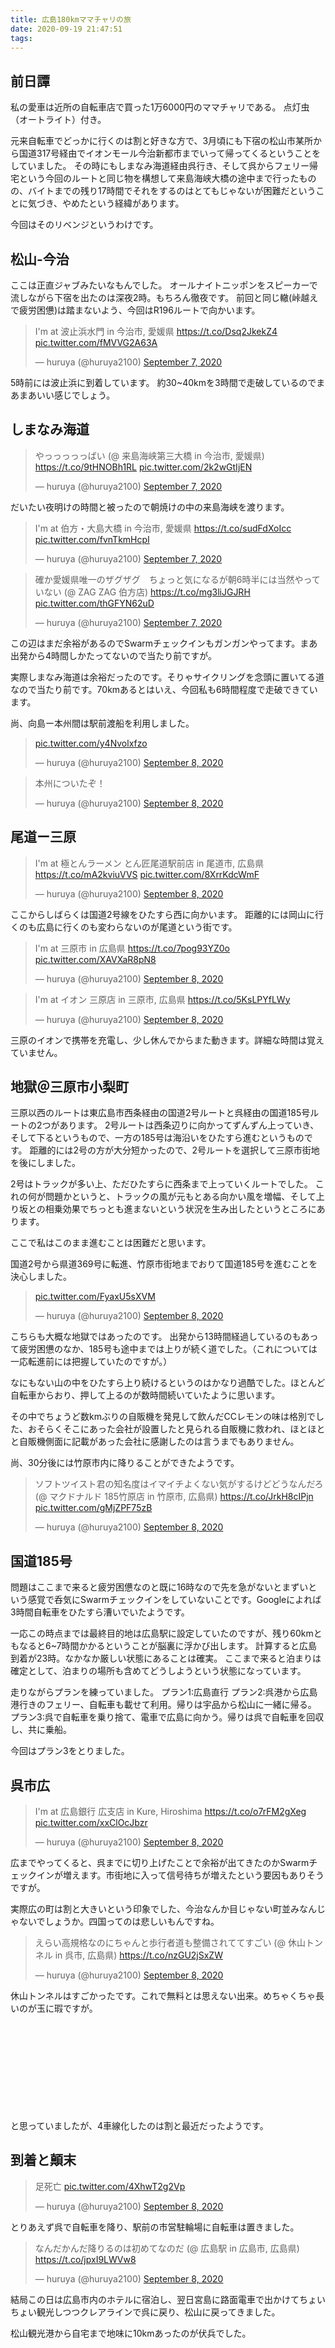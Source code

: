 ```yaml
---
title: 広島180kmママチャリの旅
date: 2020-09-19 21:47:51
tags:
---
```

## 前日譚

私の愛車は近所の自転車店で買った1万6000円のママチャリである。
点灯虫（オートライト）付き。


元来自転車でどっかに行くのは割と好きな方で、3月頃にも下宿の松山市某所から国道317号経由でイオンモール今治新都市までいって帰ってくるということをしていました。
その時にもしまなみ海道経由呉行き、そして呉からフェリー帰宅という今回のルートと同じ物を構想して来島海峡大橋の途中まで行ったものの、バイトまでの残り17時間でそれをするのはとてもじゃないが困難だということに気づき、やめたという経緯があります。

今回はそのリベンジというわけです。

<!--more -->

## 松山-今治

ここは正直ジャブみたいなもんでした。
オールナイトニッポンをスピーカーで流しながら下宿を出たのは深夜2時。もちろん徹夜です。
前回と同じ轍(峠越えで疲労困憊)は踏まないよう、今回はR196ルートで向かいます。

<blockquote class="twitter-tweet"><p lang="ja" dir="ltr">I&#39;m at 波止浜水門 in 今治市, 愛媛県 <a href="https://t.co/Dsq2JkekZ4">https://t.co/Dsq2JkekZ4</a> <a href="https://t.co/fMVVG2A63A">pic.twitter.com/fMVVG2A63A</a></p>&mdash; huruya (@huruya2100) <a href="https://twitter.com/huruya2100/status/1303059227389374470?ref_src=twsrc%5Etfw">September 7, 2020</a></blockquote> <script async src="https://platform.twitter.com/widgets.js" charset="utf-8"></script> 

5時前には波止浜に到着しています。
約30~40kmを3時間で走破しているのでまあまあいい感じでしょう。

## しまなみ海道

<blockquote class="twitter-tweet"><p lang="ja" dir="ltr">やっっっっっばい (@ 来島海峡第三大橋 in 今治市, 愛媛県) <a href="https://t.co/9tHNOBh1RL">https://t.co/9tHNOBh1RL</a> <a href="https://t.co/2k2wGtIjEN">pic.twitter.com/2k2wGtIjEN</a></p>&mdash; huruya (@huruya2100) <a href="https://twitter.com/huruya2100/status/1303062329098108930?ref_src=twsrc%5Etfw">September 7, 2020</a></blockquote> <script async src="https://platform.twitter.com/widgets.js" charset="utf-8"></script> 

だいたい夜明けの時間と被ったので朝焼けの中の来島海峡を渡ります。

<blockquote class="twitter-tweet"><p lang="ja" dir="ltr">I&#39;m at 伯方・大島大橋 in 今治市, 愛媛県 <a href="https://t.co/sudFdXoIcc">https://t.co/sudFdXoIcc</a> <a href="https://t.co/fvnTkmHcpI">pic.twitter.com/fvnTkmHcpI</a></p>&mdash; huruya (@huruya2100) <a href="https://twitter.com/huruya2100/status/1303079093848637452?ref_src=twsrc%5Etfw">September 7, 2020</a></blockquote> <script async src="https://platform.twitter.com/widgets.js" charset="utf-8"></script> 

<blockquote class="twitter-tweet"><p lang="ja" dir="ltr">確か愛媛県唯一のザグザグ　ちょっと気になるが朝6時半には当然やっていない (@ ZAG ZAG 伯方店) <a href="https://t.co/mg3liJGJRH">https://t.co/mg3liJGJRH</a> <a href="https://t.co/thGFYN62uD">pic.twitter.com/thGFYN62uD</a></p>&mdash; huruya (@huruya2100) <a href="https://twitter.com/huruya2100/status/1303084552601169922?ref_src=twsrc%5Etfw">September 7, 2020</a></blockquote> <script async src="https://platform.twitter.com/widgets.js" charset="utf-8"></script> 

この辺はまだ余裕があるのでSwarmチェックインもガンガンやってます。まあ出発から4時間しかたってないので当たり前ですが。

実際しまなみ海道は余裕だったのです。そりゃサイクリングを念頭に置いてる道なので当たり前です。70kmあるとはいえ、今回私も6時間程度で走破できています。

尚、向島ー本州間は駅前渡船を利用しました。

<blockquote class="twitter-tweet"><p lang="und" dir="ltr"><a href="https://t.co/y4Nvolxfzo">pic.twitter.com/y4Nvolxfzo</a></p>&mdash; huruya (@huruya2100) <a href="https://twitter.com/huruya2100/status/1303146374892978176?ref_src=twsrc%5Etfw">September 8, 2020</a></blockquote> <script async src="https://platform.twitter.com/widgets.js" charset="utf-8"></script> 

<blockquote class="twitter-tweet"><p lang="ja" dir="ltr">本州についたぞ！</p>&mdash; huruya (@huruya2100) <a href="https://twitter.com/huruya2100/status/1303147184880148483?ref_src=twsrc%5Etfw">September 8, 2020</a></blockquote> <script async src="https://platform.twitter.com/widgets.js" charset="utf-8"></script> 

## 尾道ー三原

<blockquote class="twitter-tweet"><p lang="ja" dir="ltr">I&#39;m at 極とんラーメン とん匠尾道駅前店 in 尾道市, 広島県 <a href="https://t.co/mA2kviuVVS">https://t.co/mA2kviuVVS</a> <a href="https://t.co/8XrrKdcWmF">pic.twitter.com/8XrrKdcWmF</a></p>&mdash; huruya (@huruya2100) <a href="https://twitter.com/huruya2100/status/1303153099603955712?ref_src=twsrc%5Etfw">September 8, 2020</a></blockquote> <script async src="https://platform.twitter.com/widgets.js" charset="utf-8"></script> 

ここからしばらくは国道2号線をひたすら西に向かいます。
距離的には岡山に行くのも広島に行くのも変わらないのが尾道という街です。

<blockquote class="twitter-tweet"><p lang="ja" dir="ltr">I&#39;m at 三原市 in 広島県 <a href="https://t.co/7pog93YZ0o">https://t.co/7pog93YZ0o</a> <a href="https://t.co/XAVXaR8pN8">pic.twitter.com/XAVXaR8pN8</a></p>&mdash; huruya (@huruya2100) <a href="https://twitter.com/huruya2100/status/1303165991598292993?ref_src=twsrc%5Etfw">September 8, 2020</a></blockquote> <script async src="https://platform.twitter.com/widgets.js" charset="utf-8"></script> 

<blockquote class="twitter-tweet"><p lang="ja" dir="ltr">I&#39;m at イオン 三原店 in 三原市, 広島県 <a href="https://t.co/5KsLPYfLWy">https://t.co/5KsLPYfLWy</a></p>&mdash; huruya (@huruya2100) <a href="https://twitter.com/huruya2100/status/1303185145915158528?ref_src=twsrc%5Etfw">September 8, 2020</a></blockquote> <script async src="https://platform.twitter.com/widgets.js" charset="utf-8"></script> 

三原のイオンで携帯を充電し、少し休んでからまた動きます。詳細な時間は覚えていません。

## 地獄＠三原市小梨町

三原以西のルートは東広島市西条経由の国道2号ルートと呉経由の国道185号ルートの2つがあります。
2号ルートは西条辺りに向かってずんずん上っていき、そして下るというもので、一方の185号は海沿いをひたすら進むというものです。
距離的には2号の方が大分短かったので、2号ルートを選択して三原市街地を後にしました。

2号はトラックが多い上、ただひたすらに西条まで上っていくルートでした。
これの何が問題かというと、トラックの風が元もとある向かい風を増幅、そして上り坂との相乗効果でちっとも進まないという状況を生み出したというところにあります。

ここで私はこのまま進むことは困難だと思います。

国道2号から県道369号に転進、竹原市街地までおりて国道185号を進むことを決心しました。

<blockquote class="twitter-tweet"><p lang="und" dir="ltr"><a href="https://t.co/FyaxU5sXVM">pic.twitter.com/FyaxU5sXVM</a></p>&mdash; huruya (@huruya2100) <a href="https://twitter.com/huruya2100/status/1303217551283953666?ref_src=twsrc%5Etfw">September 8, 2020</a></blockquote> <script async src="https://platform.twitter.com/widgets.js" charset="utf-8"></script> 

こちらも大概な地獄ではあったのです。
出発から13時間経過しているのもあって疲労困憊のなか、185号も途中までは上りが続く道でした。（これについては一応転進前には把握していたのですが。）

なにもない山の中をひたすら上り続けるというのはかなり過酷でした。ほとんど自転車からおり、押して上るのが数時間続いていたように思います。

その中でちょうど数kmぶりの自販機を発見して飲んだCCレモンの味は格別でした、おそらくそこにあった会社が設置したと見られる自販機に救われ、ほとほとと自販機側面に記載があった会社に感謝したのは言うまでもありません。

尚、30分後には竹原市内に降りることができたようです。
<blockquote class="twitter-tweet"><p lang="ja" dir="ltr">ソフトツイスト君の知名度はイマイチよくない気がするけどどうなんだろ (@ マクドナルド 185竹原店 in 竹原市, 広島県) <a href="https://t.co/JrkH8cIPjn">https://t.co/JrkH8cIPjn</a> <a href="https://t.co/gMjZPF75zB">pic.twitter.com/gMjZPF75zB</a></p>&mdash; huruya (@huruya2100) <a href="https://twitter.com/huruya2100/status/1303228058300710914?ref_src=twsrc%5Etfw">September 8, 2020</a></blockquote> <script async src="https://platform.twitter.com/widgets.js" charset="utf-8"></script> 

## 国道185号

問題はここまで来ると疲労困憊なのと既に16時なので先を急がないとまずいという感覚で呑気にSwarmチェックインをしていないことです。Googleによれば3時間自転車をひたすら漕いでいたようです。

一応この時点までは最終目的地は広島駅に設定していたのですが、残り60kmともなると6~7時間かかるということが脳裏に浮かび出します。
計算すると広島到着が23時。なかなか厳しい状態にあることは確実。
ここまで来ると泊まりは確定として、泊まりの場所も含めてどうしようという状態になっています。

走りながらプランを練っていました。
プラン1:広島直行
プラン2:呉港から広島港行きのフェリー、自転車も載せて利用。帰りは宇品から松山に一緒に帰る。
プラン3:呉で自転車を乗り捨て、電車で広島に向かう。帰りは呉で自転車を回収し、共に乗船。

今回はプラン3をとりました。

## 呉市広

<blockquote class="twitter-tweet"><p lang="ja" dir="ltr">I&#39;m at 広島銀行 広支店 in Kure, Hiroshima <a href="https://t.co/o7rFM2gXeg">https://t.co/o7rFM2gXeg</a> <a href="https://t.co/xxClOcJbzr">pic.twitter.com/xxClOcJbzr</a></p>&mdash; huruya (@huruya2100) <a href="https://twitter.com/huruya2100/status/1303281419079356417?ref_src=twsrc%5Etfw">September 8, 2020</a></blockquote> <script async src="https://platform.twitter.com/widgets.js" charset="utf-8"></script> 

広までやってくると、呉までに切り上げたことで余裕が出てきたのかSwarmチェックインが増えます。市街地に入って信号待ちが増えたという要因もありそうですが。

実際広の町は割と大きいという印象でした、今治なんか目じゃない町並みなんじゃないでしょうか。四国ってのは悲しいもんですね。

<blockquote class="twitter-tweet"><p lang="ja" dir="ltr">えらい高規格なのにちゃんと歩行者道も整備されててすごい (@ 休山トンネル in 呉市, 広島県) <a href="https://t.co/nzGU2jSxZW">https://t.co/nzGU2jSxZW</a></p>&mdash; huruya (@huruya2100) <a href="https://twitter.com/huruya2100/status/1303285273153998848?ref_src=twsrc%5Etfw">September 8, 2020</a></blockquote> <script async src="https://platform.twitter.com/widgets.js" charset="utf-8"></script> 

休山トンネルはすごかったです。これで無料とは思えない出来。めちゃくちゃ長いのが玉に瑕ですが。

<div class="iframely-embed"><div class="iframely-responsive" style="height: 140px; padding-bottom: 0;"><a href="https://travel.watch.impress.co.jp/docs/news/1163889.html" data-iframely-url="//cdn.iframe.ly/LyR6MfF?iframe=card-small"></a></div></div><script async src="//cdn.iframe.ly/embed.js" charset="utf-8"></script>

と思っていましたが、4車線化したのは割と最近だったようです。

## 到着と顛末

<blockquote class="twitter-tweet"><p lang="ja" dir="ltr">足死亡 <a href="https://t.co/4XhwT2g2Vp">pic.twitter.com/4XhwT2g2Vp</a></p>&mdash; huruya (@huruya2100) <a href="https://twitter.com/huruya2100/status/1303293029755707392?ref_src=twsrc%5Etfw">September 8, 2020</a></blockquote> <script async src="https://platform.twitter.com/widgets.js" charset="utf-8"></script> 

とりあえず呉で自転車を降り、駅前の市営駐輪場に自転車は置きました。

<blockquote class="twitter-tweet"><p lang="ja" dir="ltr">なんだかんだ降りるのは初めてなのだ (@ 広島駅 in 広島市, 広島県) <a href="https://t.co/jpxI9LWVw8">https://t.co/jpxI9LWVw8</a></p>&mdash; huruya (@huruya2100) <a href="https://twitter.com/huruya2100/status/1303305957389348865?ref_src=twsrc%5Etfw">September 8, 2020</a></blockquote> <script async src="https://platform.twitter.com/widgets.js" charset="utf-8"></script> 

結局この日は広島市内のホテルに宿泊し、翌日宮島に路面電車で出かけてちょいちょい観光しつつクレアラインで呉に戻り、松山に戻ってきました。

松山観光港から自宅まで地味に10kmあったのが伏兵でした。
